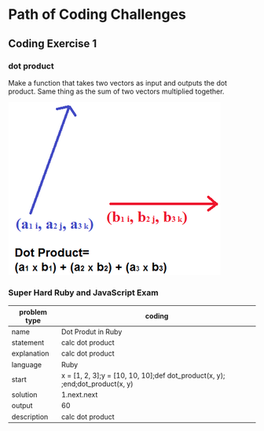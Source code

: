 Path of Coding Challenges
================================================================================

## Coding Exercise 1

### dot product

Make a function that takes two vectors as input and outputs the dot product. Same thing as the sum of two vectors multiplied together.

![](dotproduct_figure.png)

### Super Hard Ruby and JavaScript Exam

| problem type | coding                                         
|--------------|--------------------------------------------------------
| name         | Dot Produt in Ruby
| statement    | calc dot product
| explanation  | calc dot product
| language     | Ruby
| start        | x = [1, 2, 3];y = [10, 10, 10];def dot_product(x, y);   ;end;dot_product(x, y)
| solution     | 1.next.next
| output       | 60
| description  | calc dot product
